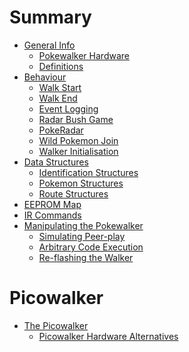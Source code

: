 # Summary


- [General Info](./general/index.md)
    - [Pokewalker Hardware](./general/hardware.md)
    - [Definitions](./definitions.md)
- [Behaviour]()
    - [Walk Start](behaviour/walk_start.md)
    - [Walk End](behaviour/walk_end.md)
    - [Event Logging](behaviour/event_log.md)
    - [Radar Bush Game](behaviour/radar_bush_game.md)
    - [PokeRadar](behaviour/poke_radar.md)
    - [Wild Pokemon Join](behaviour/wild_pokemon_join.md)
    - [Walker Initialisation](behaviour/walker_init.md)
- [Data Structures](./structs.md)
    - [Identification Structures]()
    - [Pokemon Structures]()
    - [Route Structures]()
- [EEPROM Map](./eeprom_map.md)
- [IR Commands](ir_commands.md)
- [Manipulating the Pokewalker]()
    - [Simulating Peer-play]()
    - [Arbitrary Code Execution]()
    - [Re-flashing the Walker](programming.md)

# Picowalker
- [The Picowalker]()
    - [Picowalker Hardware Alternatives](./picowalker/hardware.md)
